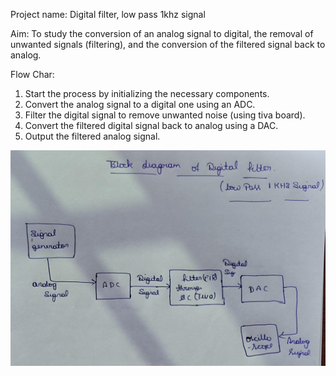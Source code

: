 Project name: Digital filter, low pass 1khz signal

Aim: To study the conversion of an analog signal to digital, the removal of unwanted signals (filtering), and the conversion of the filtered signal back to analog. 

Flow Char:
1. Start the process by initializing the necessary components.
2. Convert the analog signal to a digital one using an ADC.
3. Filter the digital signal to remove unwanted noise (using tiva board).
4. Convert the filtered digital signal back to analog using a DAC.
5. Output the filtered analog signal.

![block diagram of digital filter(FIR)](https://github.com/bharathMRiitdh/Digital-filter-Low-pass-1KHz-signal_-Group_13-/blob/master/Block%20diagram.jpg)
